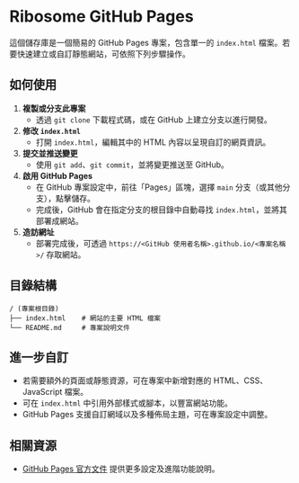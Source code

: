 # Ribosome GitHub Pages

這個儲存庫是一個簡易的 GitHub Pages 專案，包含單一的 `index.html` 檔案。若要快速建立或自訂靜態網站，可依照下列步驟操作。

## 如何使用

1. **複製或分支此專案**
   - 透過 `git clone` 下載程式碼，或在 GitHub 上建立分支以進行開發。
2. **修改 `index.html`**
   - 打開 `index.html`，編輯其中的 HTML 內容以呈現自訂的網頁資訊。
3. **提交並推送變更**
   - 使用 `git add`、`git commit`，並將變更推送至 GitHub。
4. **啟用 GitHub Pages**
   - 在 GitHub 專案設定中，前往「Pages」區塊，選擇 `main` 分支（或其他分支），點擊儲存。
   - 完成後，GitHub 會在指定分支的根目錄中自動尋找 `index.html`，並將其部署成網站。
5. **造訪網址**
   - 部署完成後，可透過 `https://<GitHub 使用者名稱>.github.io/<專案名稱>/` 存取網站。

## 目錄結構

```
/ (專案根目錄)
├── index.html    # 網站的主要 HTML 檔案
└── README.md     # 專案說明文件
```

## 進一步自訂

- 若需要額外的頁面或靜態資源，可在專案中新增對應的 HTML、CSS、JavaScript 檔案。
- 可在 `index.html` 中引用外部樣式或腳本，以豐富網站功能。
- GitHub Pages 支援自訂網域以及多種佈局主題，可在專案設定中調整。

## 相關資源

- [GitHub Pages 官方文件](https://docs.github.com/pages) 提供更多設定及進階功能說明。

